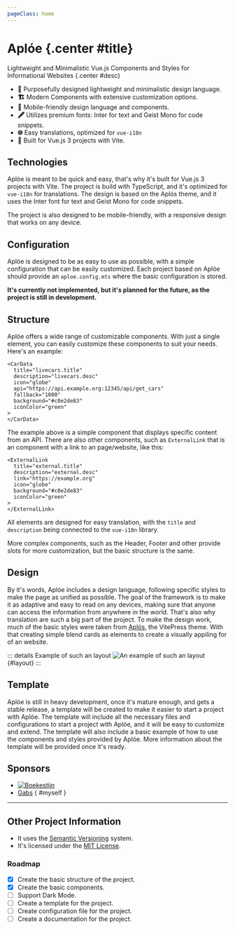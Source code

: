 ```yaml
---
pageClass: home
---
```


# Aplóe {.center #title}

Lightweight and Minimalistic Vue.js Components and Styles for Informational Websites {.center #desc}

<section class="features">

- **🎨** Purposefully designed lightweight and minimalistic design language.
- **🏗️** Modern Components with extensive customization options.
- **📱** Mobile-friendly design language and components.
- **🖋️** Utilizes premium fonts: Inter for text and Geist Mono for code snippets.
- **🌐** Easy translations, optimized for `vue-i18n`
- **🔧** Built for Vue.js 3 projects with Vite.

</section>

## Technologies

Aplóe is meant to be quick and easy, that's why it's built for Vue.js 3 projects with Vite. The project is build with TypeScript, and it's optimized for `vue-i18n` for translations. The design is based on the Aplós theme, and it uses the Inter font for text and Geist Mono for code snippets.

The project is also designed to be mobile-friendly, with a responsive design that works on any device.

## Configuration

Aplóe is designed to be as easy to use as possible, with a simple configuration that can be easily customized. Each project based on Aplóe should provide an `aploe.config.mts` where the basic configuration is stored.

**It's currently not implemented, but it's planned for the future, as the project is still in development.**

## Structure

Aplóe offers a wide range of customizable components. With just a single element, you can easily customize these components to suit your needs. Here's an example:

```vue
<CarData
  title="livecars.title"
  description="livecars.desc"
  icon="globe"
  api="https://api.example.org:12345/api/get_cars"
  fallback="1000"
  background="#c0e2de83"
  iconColor="green"
>
</CarData>
```

The example above is a simple component that displays specific content from an API. There are also other components, such as `ExternalLink` that is an component with a link to an page/website, like this:

```vue
<ExternalLink
  title="external.title"
  description="external.desc"
  link="https://example.org"
  icon="globe"
  background="#c0e2de83"
  iconColor="green"
>
</ExternalLink>
```

All elements are designed for easy translation, with the `title` and `description` being connected to the `vue-i18n` library.

More complex components, such as the Header, Footer and other provide slots for more customization, but the basic structure is the same.

## Design

By it's words, Aplóe includes a design language, following specific styles to make the page as unified as possible. The goal of the framework is to make it as adaptive and easy to read on any devices, making sure that anyone can access the information from anywhere in the world. That's also why translation are such a big part of the project. To make the design work, much of the basic styles were taken from [Aplós](https://aplos.gxbs.me), the VitePress theme. With that creating simple blend cards as elements to create a visually appiling for of an website.

::: details Example of such an layout
![An example of such an layout](/LayoutExample.png) {#layout}
:::

## Template

Aplóe is still in heavy development, once it's mature enough, and gets a stable release, a template will be created to make it easier to start a project with Aplóe. The template will include all the necessary files and configurations to start a project with Aplóe, and it will be easy to customize and extend. The template will also include a basic example of how to use the components and styles provided by Aplóe. More information about the template will be provided once it's ready.

## Sponsors

<section class="usedby">

- [![Boekestijn](https://soferii.md/images/boekestijn-transport.svg#no-border#static)](https://boekestijn.md)
- [Gabs](https://gxbs.me/) { #myself }

</section>

---

## Other Project Information

- It uses the [Semantic Versioning](https://semver.org/) system.
- It's licensed under the [MIT License](https://opensource.org/licenses/MIT).

### Roadmap

- [x] Create the basic structure of the project.
- [x] Create the basic components.
- [ ] Support Dark Mode.
- [ ] Create a template for the project.
- [ ] Create configuration file for the project.
- [ ] Create a documentation for the project.
